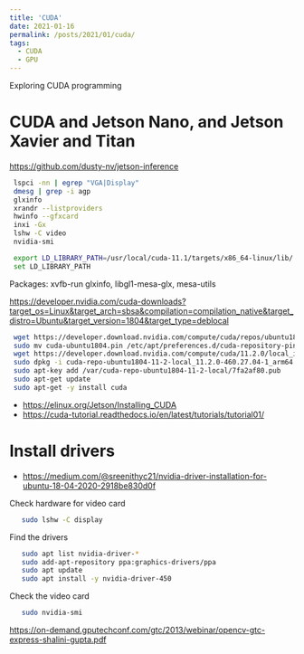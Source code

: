```yaml
---
title: 'CUDA'
date: 2021-01-16
permalink: /posts/2021/01/cuda/
tags:
  - CUDA
  - GPU
---
```


Exploring CUDA programming

# CUDA and Jetson Nano, and Jetson Xavier and Titan

https://github.com/dusty-nv/jetson-inference

```bash
 lspci -nn | egrep "VGA|Display"
 dmesg | grep -i agp
 glxinfo
 xrandr --listproviders
 hwinfo --gfxcard
 inxi -Gx
 lshw -C video
 nvidia-smi
```

```bash
 export LD_LIBRARY_PATH=/usr/local/cuda-11.1/targets/x86_64-linux/lib/
 set LD_LIBRARY_PATH
```

Packages: xvfb-run glxinfo, libgl1-mesa-glx, mesa-utils


https://developer.nvidia.com/cuda-downloads?target_os=Linux&target_arch=sbsa&compilation=compilation_native&target_distro=Ubuntu&target_version=1804&target_type=deblocal

```bash
 wget https://developer.download.nvidia.com/compute/cuda/repos/ubuntu1804/sbsa/cuda-ubuntu1804.pin
 sudo mv cuda-ubuntu1804.pin /etc/apt/preferences.d/cuda-repository-pin-600
 wget https://developer.download.nvidia.com/compute/cuda/11.2.0/local_installers/cuda-repo-ubuntu1804-11-2-local_11.2.0-460.27.04-1_arm64.deb
 sudo dpkg -i cuda-repo-ubuntu1804-11-2-local_11.2.0-460.27.04-1_arm64.deb
 sudo apt-key add /var/cuda-repo-ubuntu1804-11-2-local/7fa2af80.pub
 sudo apt-get update
 sudo apt-get -y install cuda
```

* https://elinux.org/Jetson/Installing_CUDA
* https://cuda-tutorial.readthedocs.io/en/latest/tutorials/tutorial01/


# Install drivers
* https://medium.com/@sreenithyc21/nvidia-driver-installation-for-ubuntu-18-04-2020-2918be830d0f

Check hardware for video card

```bash
   sudo lshw -C display
```

Find the drivers

```bash
   sudo apt list nvidia-driver-*   
   sudo add-apt-repository ppa:graphics-drivers/ppa
   sudo apt update
   sudo apt install -y nvidia-driver-450
```

Check the video card
```bash
   sudo nvidia-smi
```
   
https://on-demand.gputechconf.com/gtc/2013/webinar/opencv-gtc-express-shalini-gupta.pdf
